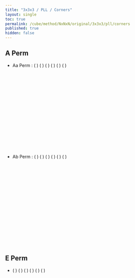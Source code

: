 ```yaml
---
title: "3x3x3 / PLL / Corners"
layout: single
toc: true
permalink: /cube/method/NxNxN/original/3x3x3/pll/corners
published: true
hidden: false
---
```


<head>
  <base target="_blank">
  <style>
    .iframe-wrapper {
      overflow      : hidden;
      margin-bottom : -35px;
    }
    iframe {
      width         : 250px;
      height        : 330px;
      margin-top    : -20px;
      border        : none;
    }
  </style>
</head>



## A Perm

- Aa Perm : (  ) (  ) (  ) (  ) (  ) (  )
  <div class="iframe-wrapper">
    <iframe
      scrolling="no"
      src=""
    ></iframe>
  </div>
- Ab Perm : (  ) (  ) (  ) (  ) (  ) (  )
  <div class="iframe-wrapper">
    <iframe
      scrolling="no"
      src=""
    ></iframe>
  </div>



## E Perm

- (  ) (  ) (  ) (  ) (  ) (  )
  <div class="iframe-wrapper">
    <iframe
      scrolling="no"
      src=""
    ></iframe>
  </div>
